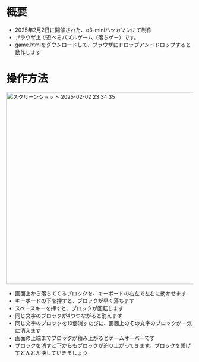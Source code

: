 # 概要
- 2025年2月2日に開催された、o3-miniハッカソンにて制作
- ブラウザ上で遊べるパズルゲーム（落ちゲー）です。
- game.htmlをダウンロードして、ブラウザにドロップアンドドロップすると動作します

# 操作方法
<img width="516" alt="スクリーンショット 2025-02-02 23 34 35" src="https://github.com/user-attachments/assets/3be4a50c-87db-4417-8417-57f7c57c4cc1" />

- 画面上から落ちてくるブロックを、キーボードの右左で左右に動かせます
- キーボードの下を押すと、ブロックが早く落ちます
- スペースキーを押すと、ブロックが回転します
- 同じ文字のブロックが4つつながると消えます
- 同じ文字のブロックを10個消すたびに、画面上のその文字のブロックが一気に消えます
- 画面の上端までブロックが積み上がるとゲームオーバーです
- ブロックを消すと下からもブロックが迫り上がってきます。ブロックを繋げてどんどん決していきましょう
